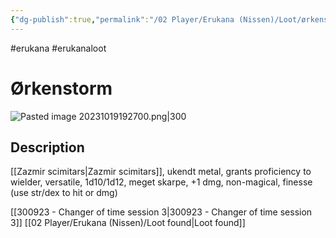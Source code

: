 ```yaml
---
{"dg-publish":true,"permalink":"/02 Player/Erukana (Nissen)/Loot/ørkenstorm/","tags":["erukana","erukanaloot"]}
---
```



#erukana #erukanaloot 

# Ørkenstorm

![Pasted image 20231019192700.png|300](/img/user/10%20Attachments/Pasted%20image%2020231019192700.png)
## Description

[[Zazmir scimitars\|Zazmir scimitars]], ukendt metal, grants proficiency to wielder, versatile, 1d10/1d12, meget skarpe, +1 dmg, non-magical, finesse (use str/dex to hit or dmg)  


[[300923 - Changer of time session 3\|300923 - Changer of time session 3]]
[[02 Player/Erukana (Nissen)/Loot found\|Loot found]] 